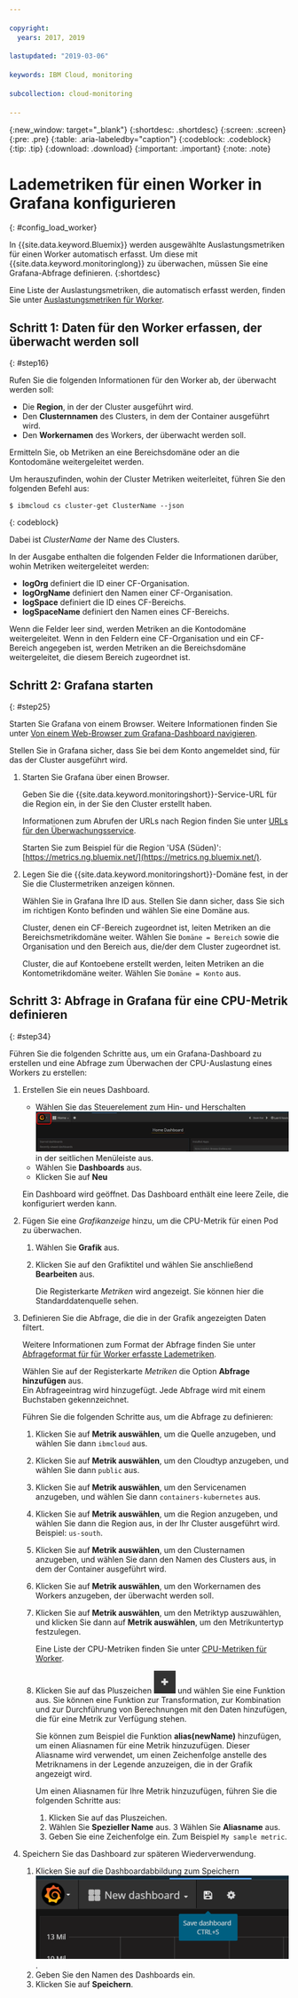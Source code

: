 ```yaml
---

copyright:
  years: 2017, 2019

lastupdated: "2019-03-06"

keywords: IBM Cloud, monitoring

subcollection: cloud-monitoring

---
```


{:new_window: target="_blank"}
{:shortdesc: .shortdesc}
{:screen: .screen}
{:pre: .pre}
{:table: .aria-labeledby="caption"}
{:codeblock: .codeblock}
{:tip: .tip}
{:download: .download}
{:important: .important}
{:note: .note}



# Lademetriken für einen Worker in Grafana konfigurieren
{: #config_load_worker}

In {{site.data.keyword.Bluemix}} werden ausgewählte Auslastungsmetriken für einen Worker automatisch erfasst. Um diese mit {{site.data.keyword.monitoringlong}} zu überwachen, müssen Sie eine Grafana-Abfrage definieren. 
{:shortdesc}

Eine Liste der Auslastungsmetriken, die automatisch erfasst werden, finden Sie unter [Auslastungsmetriken für Worker](/docs/services/cloud-monitoring/containers?topic=cloud-monitoring-monitoring_bmx_containers_ov#load_metrics_workers).


## Schritt 1: Daten für den Worker erfassen, der überwacht werden soll
{: #step16}

Rufen Sie die folgenden Informationen für den Worker ab, der überwacht werden soll:

* Die **Region**, in der der Cluster ausgeführt wird.
* Den **Clusternnamen** des Clusters, in dem der Container ausgeführt wird. 
* Den **Workernamen** des Workers, der überwacht werden soll. 

Ermitteln Sie, ob Metriken an eine Bereichsdomäne oder an die Kontodomäne weitergeleitet werden.

Um herauszufinden, wohin der Cluster Metriken weiterleitet, führen Sie den folgenden Befehl aus:

```
$ ibmcloud cs cluster-get ClusterName --json
```
{: codeblock}

Dabei ist *ClusterName* der Name des Clusters.

In der Ausgabe enthalten die folgenden Felder die Informationen darüber, wohin Metriken weitergeleitet werden:

* **logOrg** definiert die ID einer CF-Organisation.
* **logOrgName** definiert den Namen einer CF-Organisation.
* **logSpace** definiert die ID eines CF-Bereichs.
* **logSpaceName** definiert den Namen eines CF-Bereichs.

Wenn die Felder leer sind, werden Metriken an die Kontodomäne weitergeleitet.
Wenn in den Feldern eine CF-Organisation und ein CF-Bereich angegeben ist, werden Metriken an die Bereichsdomäne weitergeleitet, die diesem Bereich zugeordnet ist.

## Schritt 2: Grafana starten
{: #step25}

Starten Sie Grafana von einem Browser. Weitere Informationen finden Sie unter [Von einem Web-Browser zum Grafana-Dashboard navigieren](/docs/services/cloud-monitoring/grafana?topic=cloud-monitoring-navigating_grafana#launch_grafana_from_browser).

Stellen Sie in Grafana sicher, dass Sie bei dem Konto angemeldet sind, für das der Cluster ausgeführt wird. 

1. Starten Sie Grafana über einen Browser. 

    Geben Sie die {{site.data.keyword.monitoringshort}}-Service-URL für die Region ein, in der Sie den Cluster erstellt haben. 
    
    Informationen zum Abrufen der URLs nach Region finden Sie unter [URLs für den Überwachungsservice](/docs/services/cloud-monitoring?topic=cloud-monitoring-monitoring_ov#region).

    Starten Sie zum Beispiel für die Region 'USA (Süden)': [https://metrics.ng.bluemix.net/](https://metrics.ng.bluemix.net/).

2. Legen Sie die {{site.data.keyword.monitoringshort}}-Domäne fest, in der Sie die Clustermetriken anzeigen können.

    Wählen Sie in Grafana Ihre ID aus. Stellen Sie dann sicher, dass Sie sich im richtigen Konto befinden und wählen Sie eine Domäne aus.

    Cluster, denen ein CF-Bereich zugeordnet ist, leiten Metriken an die Bereichsmetrikdomäne weiter. Wählen Sie `Domäne = Bereich` sowie die Organisation und den Bereich aus, die/der dem Cluster zugeordnet ist.

    Cluster, die auf Kontoebene erstellt werden, leiten Metriken an die Kontometrikdomäne weiter. Wählen Sie `Domäne = Konto` aus.



## Schritt 3: Abfrage in Grafana für eine CPU-Metrik definieren
{: #step34}

Führen Sie die folgenden Schritte aus, um ein Grafana-Dashboard zu erstellen und eine Abfrage zum Überwachen der CPU-Auslastung eines Workers zu erstellen:

1. Erstellen Sie ein neues Dashboard.

    * Wählen Sie das Steuerelement zum Hin- und Herschalten ![Grafana-Seitenmenüleiste](images/grafana_settings.gif "Grafana-Seitenmenüleiste") in der seitlichen Menüleiste aus.
    * Wählen Sie **Dashboards** aus.
    * Klicken Sie auf **Neu**

    Ein Dashboard wird geöffnet. Das Dashboard enthält eine leere Zeile, die konfiguriert werden kann.

2. Fügen Sie eine *Grafikanzeige* hinzu, um die CPU-Metrik für einen Pod zu überwachen.

    1. Wählen Sie **Grafik** aus.

    2. Klicken Sie auf den Grafiktitel und wählen Sie anschließend **Bearbeiten** aus.

        Die Registerkarte *Metriken* wird angezeigt. Sie können hier die Standarddatenquelle sehen.

3. Definieren Sie die Abfrage, die die in der Grafik angezeigten Daten filtert. 

    Weitere Informationen zum Format der Abfrage finden Sie unter [Abfrageformat für für Worker erfasste Lademetriken](/docs/services/cloud-monitoring/reference?topic=cloud-monitoring-metrics_format_containers#load_workers).

    Wählen Sie auf der Registerkarte *Metriken* die Option **Abfrage hinzufügen** aus. <br>Ein Abfrageeintrag wird hinzugefügt. Jede Abfrage wird mit einem Buchstaben gekennzeichnet.
	
	Führen Sie die folgenden Schritte aus, um die Abfrage zu definieren:

    1. Klicken Sie auf **Metrik auswählen**, um die Quelle anzugeben, und wählen Sie dann `ibmcloud` aus.
    
    2. Klicken Sie auf **Metrik auswählen**, um den Cloudtyp anzugeben, und wählen Sie dann `public` aus.
    
    3. Klicken Sie auf **Metrik auswählen**, um den Servicenamen anzugeben, und wählen Sie dann `containers-kubernetes` aus.
	
    4. Klicken Sie auf **Metrik auswählen**, um die Region anzugeben, und wählen Sie dann die Region aus, in der Ihr Cluster ausgeführt wird. Beispiel: `us-south`.
    
    5. Klicken Sie auf **Metrik auswählen**, um den Clusternamen anzugeben, und wählen Sie dann den Namen des Clusters aus, in dem der Container ausgeführt wird.
		
	6. Klicken Sie auf **Metrik auswählen**, um den Workernamen des Workers anzugeben, der überwacht werden soll.
	
	7. Klicken Sie auf **Metrik auswählen**, um den Metriktyp auszuwählen, und klicken Sie dann auf **Metrik auswählen**, um den Metrikuntertyp festzulegen.
	
	    Eine Liste der CPU-Metriken finden Sie unter [CPU-Metriken für Worker](/docs/services/cloud-monitoring/containers?topic=cloud-monitoring-monitoring_bmx_containers_ov#load_metrics_workers).
	
	10. Klicken Sie auf das Pluszeichen ![Symbol für das Hinzufügen](images/grafana_plus_image.gif "Pluszeichen") und wählen Sie eine Funktion aus. Sie können eine Funktion zur Transformation, zur Kombination und zur Durchführung von Berechnungen mit den Daten hinzufügen, die für eine Metrik zur Verfügung stehen.

        Sie können zum Beispiel die Funktion **alias(newName)** hinzufügen, um einen Aliasnamen für eine Metrik hinzuzufügen. Dieser Aliasname wird verwendet, um einen Zeichenfolge anstelle des Metriknamens in der Legende anzuzeigen, die in der Grafik angezeigt wird.

        Um einen Aliasnamen für Ihre Metrik hinzuzufügen, führen Sie die folgenden Schritte aus:

        1. Klicken Sie auf das Pluszeichen.
        2. Wählen Sie **Spezieller Name** aus.
        3 Wählen Sie **Aliasname** aus.
        4. Geben Sie eine Zeichenfolge ein. Zum Beispiel `My sample metric`.

4. Speichern Sie das Dashboard zur späteren Wiederverwendung.

    1. Klicken Sie auf die Dashboardabbildung zum Speichern ![Dashboardabbildung zum Speichern](images/grafana_save_dashboard.gif "Dashboardabbildung zum Speichern").
    2. Geben Sie den Namen des Dashboards ein.
    3. Klicken Sie auf **Speichern**.

